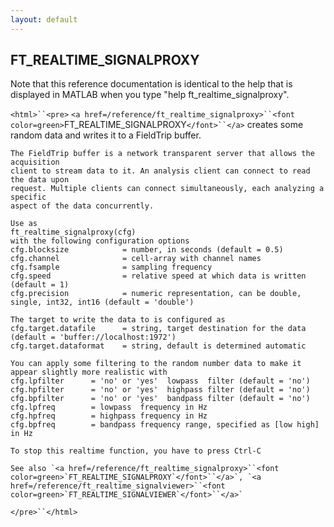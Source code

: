 ```yaml
---
layout: default
---
```


##  FT_REALTIME_SIGNALPROXY

Note that this reference documentation is identical to the help that is displayed in MATLAB when you type "help ft_realtime_signalproxy".

`<html>``<pre>`
    `<a href=/reference/ft_realtime_signalproxy>``<font color=green>`FT_REALTIME_SIGNALPROXY`</font>``</a>` creates some random data and writes it to a FieldTrip buffer.
 
    The FieldTrip buffer is a network transparent server that allows the acquisition
    client to stream data to it. An analysis client can connect to read the data upon
    request. Multiple clients can connect simultaneously, each analyzing a specific
    aspect of the data concurrently.
 
    Use as
    ft_realtime_signalproxy(cfg)
    with the following configuration options
    cfg.blocksize            = number, in seconds (default = 0.5)
    cfg.channel              = cell-array with channel names
    cfg.fsample              = sampling frequency
    cfg.speed                = relative speed at which data is written (default = 1)
    cfg.precision            = numeric representation, can be double, single, int32, int16 (default = 'double')
 
    The target to write the data to is configured as
    cfg.target.datafile      = string, target destination for the data (default = 'buffer://localhost:1972')
    cfg.target.dataformat    = string, default is determined automatic
 
    You can apply some filtering to the random number data to make it
    appear slightly more realistic with
    cfg.lpfilter      = 'no' or 'yes'  lowpass  filter (default = 'no')
    cfg.hpfilter      = 'no' or 'yes'  highpass filter (default = 'no')
    cfg.bpfilter      = 'no' or 'yes'  bandpass filter (default = 'no')
    cfg.lpfreq        = lowpass  frequency in Hz
    cfg.hpfreq        = highpass frequency in Hz
    cfg.bpfreq        = bandpass frequency range, specified as [low high] in Hz
 
    To stop this realtime function, you have to press Ctrl-C
 
    See also `<a href=/reference/ft_realtime_signalproxy>``<font color=green>`FT_REALTIME_SIGNALPROXY`</font>``</a>`, `<a href=/reference/ft_realtime_signalviewer>``<font color=green>`FT_REALTIME_SIGNALVIEWER`</font>``</a>`
`</pre>``</html>`

